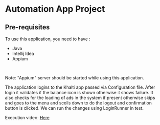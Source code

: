 <h1> Automation App Project </h1>
<h2>Pre-requisites</h2>
To use this application, you need to have :
<ul>
  <li>Java</li>
  <li>Intellij Idea</li>
  <li>Appium</li>
</ul>
<br>

Note: "Appium" server should be started while using this application.

<p>
  The application logins to the Khalti app passed via Configuration file. After login it validates if the balance icon is shown otherwise it shows failure. It also checks for the loading of ads
  in the system if present otherwise skips and goes to the menu and scolls down to do the logout and confirmation button is clicked. We can run the changes using LoginRunner in test. 
</p>

<p>
  Execution video: <a href="https://drive.google.com/file/d/1nxOZFTrnNDDQPAH97CKADr8f7nOQCcUH/view?usp=drive_link">Here</a>  
</p>

